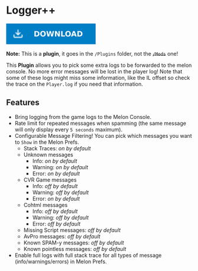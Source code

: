 # Logger++

[![Download Latest Logger++.dll](../.Resources/DownloadButtonEnabled.svg "Download Latest Logger++.dll")](https://github.com/kafeijao/Kafe_CVR_Mods/releases/latest/download/Logger++.dll)

**Note:** This is a **__plugin__**, it goes in the `/Plugins` folder, not the ~~`/Mods`~~ one!

This **Plugin** allows you to pick some extra logs to be forwarded to the melon console. No more error messages will be
lost in the player log! Note that some of these logs might miss some information, like the IL offset so check the trace
on the `Player.log` if you need that information.

## Features
- Bring logging from the game logs to the Melon Console.
- Rate limit for repeated messages when spamming (the same message will only display every `5 seconds` maximum).
- Configurable Message Filtering! You can pick which messages you want to `Show` in the Melon Prefs.
  - Stack Traces: *on by default*
  - Unknown messages
    - Info: *on by default*
    - Warning: *on by default*
    - Error: *on by default*
  - CVR Game messages
    - Info: *off by default*
    - Warning: *off by default*
    - Error: *on by default*
  - Cohtml messages
    - Info: *off by default*
    - Warning: *off by default*
    - Error: *off by default*
  - Missing Script messages: *off by default*
  - AvPro messages: *off by default*
  - Known SPAM-y messages: *off by default*
  - Known pointless messages: *off by default*
- Enable full logs with full stack trace for all types of message (info/warnings/errors) in Melon Prefs.
